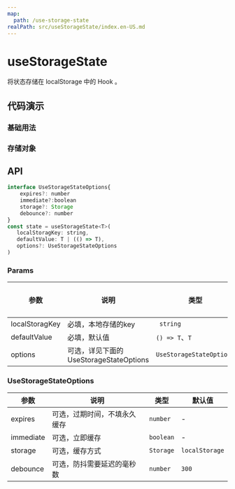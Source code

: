 ```yaml
---
map:
  path: /use-storage-state
realPath: src/useStorageState/index.en-US.md
---
```


# useStorageState
将状态存储在 localStorage 中的 Hook 。

## 代码演示

### 基础用法

<demo src="./demo/demo.vue"
  lang="vue"
  title="基础用法"
  desc="刷新页面后，可以看到输入框中的内容被从 localStorage 中恢复了。">
</demo>

### 存储对象

<demo src="./demo/demo1.vue"
  lang="vue"
  title="存储复杂类型数据"
  desc="useStorageState 会自动处理序列化和反序列化的操作">
</demo>


## API

```javascript
interface UseStorageStateOptions{
    expires?: number
    immediate?:boolean
    storage?: Storage
    debounce?: number
}
const state = useStorageState<T>(
   localStoragKey: string,
   defaultValue: T | (() => T), 
   options?: UseStorageStateOptions
)
```

### Params

| 参数    | 说明                               | 类型      | 默认值 |
| ------- | ---------------------------------- | --------- | ------ |
| localStoragKey   | 必填，本地存储的key                       | ` string`     | -      |
| defaultValue   | 必填，默认值                       | `() => T`、`T`     | -      |
| options | 可选，详见下面的 UseStorageStateOptions | `UseStorageStateOptions` |  -  |


### UseStorageStateOptions

| 参数     | 说明                       | 类型      | 默认值  |
| -------- | -------------------------- | --------- | ------- |
| expires  | 可选，过期时间，不填永久缓存 | `number` | - |
| immediate  | 可选，立即缓存 | `boolean` | - |
| storage  | 可选，缓存方式 | `Storage` | `localStorage` |
| debounce  | 可选，防抖需要延迟的毫秒数 | `number` | `300` |
